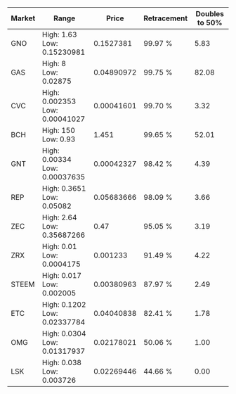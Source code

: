 | Market | Range | Price| Retracement | Doubles to 50% |
| --- | --- | --- | --- | --- |
| GNO | High: 1.63<br />Low: 0.15230981 | 0.1527381 | 99.97 % | 5.83 |
| GAS | High: 8<br />Low: 0.02875 | 0.04890972 | 99.75 % | 82.08 |
| CVC | High: 0.002353<br />Low: 0.00041027 | 0.00041601 | 99.70 % | 3.32 |
| BCH | High: 150<br />Low: 0.93 | 1.451 | 99.65 % | 52.01 |
| GNT | High: 0.00334<br />Low: 0.00037635 | 0.00042327 | 98.42 % | 4.39 |
| REP | High: 0.3651<br />Low: 0.05082 | 0.05683666 | 98.09 % | 3.66 |
| ZEC | High: 2.64<br />Low: 0.35687266 | 0.47 | 95.05 % | 3.19 |
| ZRX | High: 0.01<br />Low: 0.0004175 | 0.001233 | 91.49 % | 4.22 |
| STEEM | High: 0.017<br />Low: 0.002005 | 0.00380963 | 87.97 % | 2.49 |
| ETC | High: 0.1202<br />Low: 0.02337784 | 0.04040838 | 82.41 % | 1.78 |
| OMG | High: 0.0304<br />Low: 0.01317937 | 0.02178021 | 50.06 % | 1.00 |
| LSK | High: 0.038<br />Low: 0.003726 | 0.02269446 | 44.66 % | 0.00 |
